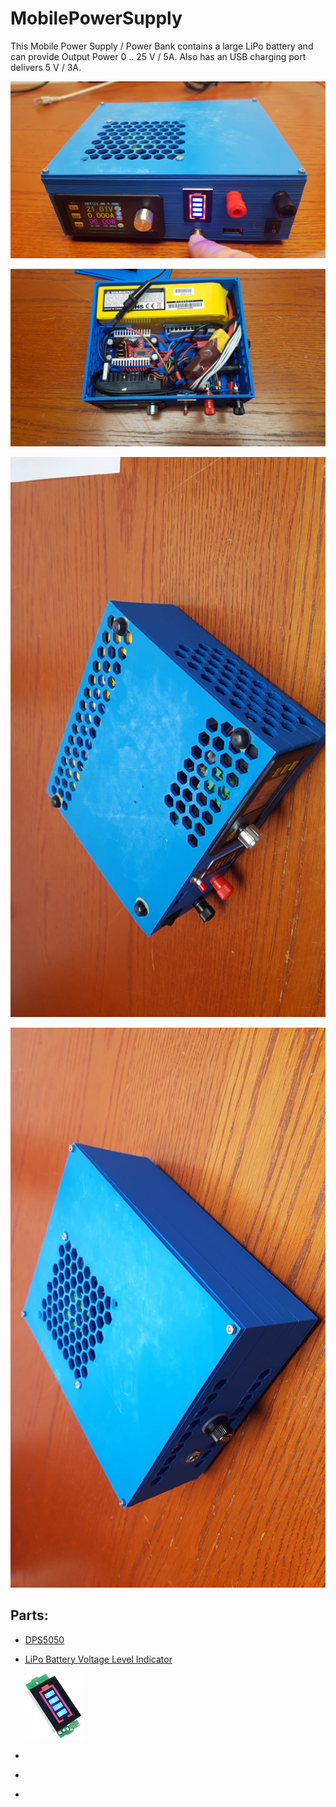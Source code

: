 # MobilePowerSupply



This Mobile Power Supply / Power Bank contains a large LiPo battery and can provide Output Power 0 .. 25 V / 5A. Also has an USB charging port delivers 5 V / 3A.



![MobilePowerSupply Frontside](images/MPS-front.jpeg "MobilePowerSupply Frontside")

![MobilePowerSupply opened](images/MPS-open-detail.jpeg "MobilePowerSupply opened")

![MobilePowerSupply bottom view](images/MPS-left-buttom.jpeg "MobilePowerSupply Buttom View")

![MobilePowerSupply right reear](images/MPS-right-rear.jpeg "MobilePowerSupply right reear")


## Parts: 

 - [DPS5050](https://de.aliexpress.com/item/4001237790968.html?spm=a2g0o.productlist.0.0.140f6143Yn8PFZ&algo_pvid=ebeb7a26-998e-4409-955f-403dc6c2bfdc&algo_expid=ebeb7a26-998e-4409-955f-403dc6c2bfdc-0&btsid=0b0a01f816125931079466340eec84&ws_ab_test=searchweb0_0,searchweb201602_,searchweb201603_)
- [LiPo Battery Voltage Level Indicator](
https://de.aliexpress.com/item/33033899015.html?spm=a2g0s.9042311.0.0.27424c4dz5OryB)

    ![Voltage Level Indicator](/images/VoltageLeverIndicator.png "Voltage Level Indicator")
 
- []()
- []()
- []()